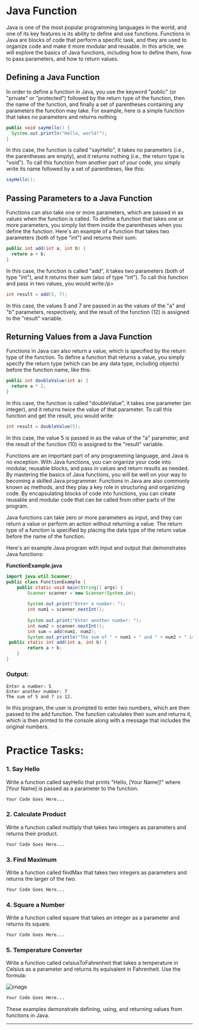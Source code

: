 # Java Function
Java is one of the most popular programming languages in the world, and one of its key features is its ability to define and use functions. Functions in Java are blocks of code that perform a specific task, and they are used to organize code and make it more modular and reusable. In this article, we will explore the basics of Java functions, including how to define them, how to pass parameters, and how to return values.

## Defining a Java Function
In order to define a function in Java, you use the keyword "public" (or "private" or "protected") followed by the return type of the function, then the name of the function, and finally a set of parentheses containing any parameters the function may take. For example, here is a simple function that takes no parameters and returns nothing

```java
public void sayHello() {  
  System.out.println("Hello, world!");  
}
```
In this case, the function is called "sayHello", it takes no parameters (i.e., the parentheses are empty), and it returns nothing (i.e., the return type is "void"). To call this function from another part of your code, you simply write its name followed by a set of parentheses, like this:

```java
sayHello();
```
## Passing Parameters to a Java Function
Functions can also take one or more parameters, which are passed in as values when the function is called. To define a function that takes one or more parameters, you simply list them inside the parentheses when you define the function. Here's an example of a function that takes two parameters (both of type "int") and returns their sum:

```java
public int add(int a, int b) {  
  return a + b;  
}
```

In this case, the function is called "add", it takes two parameters (both of type "int"), and it returns their sum (also of type "int"). To call this function and pass in two values, you would write:/p>

```java
int result = add(5, 7);
```
In this case, the values 5 and 7 are passed in as the values of the "a" and "b" parameters, respectively, and the result of the function (12) is assigned to the "result" variable.

## Returning Values from a Java Function
Functions in Java can also return a value, which is specified by the return type of the function. To define a function that returns a value, you simply specify the return type (which can be any data type, including objects) before the function name, like this:

```java
public int doubleValue(int a) {  
  return a * 2;  
}
```
In this case, the function is called "doubleValue", it takes one parameter (an integer), and it returns twice the value of that parameter. To call this function and get the result, you would write:

```java
int result = doubleValue(5);
```

In this case, the value 5 is passed in as the value of the "a" parameter, and the result of the function (10) is assigned to the "result" variable.

Functions are an important part of any programming language, and Java is no exception. With Java functions, you can organize your code into modular, reusable blocks, and pass in values and return results as needed. By mastering the basics of Java functions, you will be well on your way to becoming a skilled Java programmer. Functions in Java are also commonly known as methods, and they play a key role in structuring and organizing code. By encapsulating blocks of code into functions, you can create reusable and modular code that can be called from other parts of the program.

Java functions can take zero or more parameters as input, and they can return a value or perform an action without returning a value. The return type of a function is specified by placing the data type of the return value before the name of the function.

Here's an example Java program with input and output that demonstrates Java functions:

**FunctionExample.java**
```java
import java.util.Scanner;  
public class FunctionExample {  
    public static void main(String[] args) {  
        Scanner scanner = new Scanner(System.in);  
          
        System.out.print("Enter a number: ");  
        int num1 = scanner.nextInt();  
          
        System.out.print("Enter another number: ");  
        int num2 = scanner.nextInt();  
        int sum = add(num1, num2);  
        System.out.println("The sum of " + num1 + " and " + num2 + " is " + sum + ".");
 public static int add(int a, int b) {  
        return a + b;  
    }  
}
```

### Output:
```text
Enter a number: 5
Enter another number: 7
The sum of 5 and 7 is 12.

```
In this program, the user is prompted to enter two numbers, which are then passed to the add function. The function calculates their sum and returns it, which is then printed to the console along with a message that includes the original numbers.



# Practice Tasks:
### 1. Say Hello
Write a function called sayHello that prints "Hello, [Your Name]!" where [Your Name] is passed as a parameter to the function.

```java
Your Code Goes Here...
```

### 2. Calculate Product
Write a function called multiply that takes two integers as parameters and returns their product.

```java
Your Code Goes Here...
```

### 3. Find Maximum
Write a function called findMax that takes two integers as parameters and returns the larger of the two.

```java
Your Code Goes Here...
```
### 4. Square a Number
Write a function called square that takes an integer as a parameter and returns its square.

```java
Your Code Goes Here...
```

### 5. Temperature Converter
Write a function called celsiusToFahrenheit that takes a temperature in Celsius as a parameter and returns its equivalent in Fahrenheit. Use the formula:

![image](https://github.com/user-attachments/assets/7c931a16-d4c4-4b85-a307-4341a463643a)


```java
Your Code Goes Here...
```


These examples demonstrate defining, using, and returning values from functions in Java.

---
